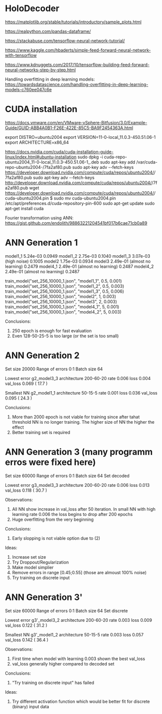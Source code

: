 # HoloDecoder

https://matplotlib.org/stable/tutorials/introductory/sample_plots.html

https://realpython.com/pandas-dataframe/

https://stackabuse.com/tensorflow-neural-network-tutorial/

https://www.kaggle.com/hbaderts/simple-feed-forward-neural-network-with-tensorflow

https://www.kdnuggets.com/2017/10/tensorflow-building-feed-forward-neural-networks-step-by-step.html

Handling overfitting in deep learning models:
https://towardsdatascience.com/handling-overfitting-in-deep-learning-models-c760ee047c6e

# CUDA installation

https://docs.vmware.com/en/VMware-vSphere-Bitfusion/3.0/Example-Guide/GUID-ABB4A0B1-F26E-422E-85C5-BA9F2454363A.html

export DISTRO=ubuntu2004
export VERSION=11-0-local_11.0.3-450.51.06-1
export ARCHITECTURE=x86_64

https://docs.nvidia.com/cuda/cuda-installation-guide-linux/index.html#ubuntu-installation
sudo dpkg -i cuda-repo-ubuntu2004_11-0-local_11.0.3-450.51.06-1_<architecture>.deb
sudo apt-key add /var/cuda-repo-ubuntu2004-<version>/7fa2af80.pub
sudo apt-key adv --fetch-keys https://developer.download.nvidia.com/compute/cuda/repos/ubuntu2004/<architecture>/7fa2af80.pub
sudo apt-key adv --fetch-keys http://developer.download.nvidia.com/compute/cuda/repos/ubuntu2004/<architecture>/7fa2af80.pub
wget https://developer.download.nvidia.com/compute/cuda/repos/ubuntu2004/<architecture>/cuda-ubuntu2004.pin
$ sudo mv cuda-ubuntu2004.pin /etc/apt/preferences.d/cuda-repository-pin-600
sudo apt-get update
sudo apt-get install cuda

Fourier transformation using ANN:
https://gist.github.com/endolith/98863221204541bf017b6cae71cb0a89

# ANN Generation 1

model1_1    5.24e-03                        0.0949
model1_2    2.75e-03                        0.1040
model1_3    3.07e-03 (high noise)           0.1005
model2      1.75e-03                        0.0934
model3      2.49e-01 (almost no learning)   0.2479
model4_1    2.49e-01 (almost no learning)   0.2487
model4_2    2.49e-01 (almost no learning)   0.2487

train_model("set_256_10000_1.json", "model1_1", 0.5, 0.001)
train_model("set_256_10000_1.json", "model1_2", 0.5, 0.003)
train_model("set_256_10000_1.json", "model1_3", 0.5, 0.006)
train_model("set_256_10000_1.json", "model2", 1, 0.003) 
train_model("set_256_10000_1.json", "model3", 2, 0.003) 
train_model("set_256_10000_1.json", "model4_1", 5, 0.001)
train_model("set_256_10000_1.json", "model4_2", 5, 0.003)

Conclusions:
1) 250 epoch is enough for fast evaluation
2) Even 128-50-25-5 is too large (or the set is too small)

# ANN Generation 2

Set size        20000
Range of errors 0:1
Batch size      64

Lowest error    g2_model3_3
architecture    200-60-20 
rate            0.006
loss            0.004
val_loss        0.069 ( 17.7 )

Smallest NN     g2_model1_1
architecture    50-15-5 
rate            0.001
loss            0.036
val_loss        0.095 ( 24.3 )

Conclusions:
1) More than 2000 epoch is not viable for training since after tahat threshold NN is no longer training. The higher size of NN the higher the effect
2) Better training set is required

# ANN Generation 3 (many programm erros were fixed here)

Set size        60000
Range of errors 0:1
Batch size      64
Set             decoded

Lowest error    g3_model3_3
architecture    200-60-20
rate            0.006
loss            0.013 
val_loss        0.118 ( 30.7 )

Observations:
1) All NN show increase in val_loss after 50 iteration. In small NN with high learning rate 0.006 the loss begins to drop after 200 epochs
2) Huge overfitting from the very beginning

Conclusions:
1) Early slopping is not viable option due to (2)

Ideas:
1) Increase set size
2) Try Droppout/Regularization
3) Make model simplier
4) Remove errors in range [0.45;0.55] (those are almoust 100% noise)
5) Try training on discrete input

# ANN Generation 3'

Set size        60000
Range of errors 0:1
Batch size      64
Set             discrete

Lowest error    g3'_model3_2
architecture    200-60-20
rate            0.003
loss            0.009 
val_loss        0.122 ( 31.2 )

Smallest NN     g3'_model1_2
architecture    50-15-5 
rate            0.003
loss            0.057
val_loss        0.142 ( 36.4 )

Observations:
1) First time when model with learning 0.003 shown the best val_loss
2) val_loss generally higher compared to decoded set

Conclusions:
1) "Try training on discrete input" has failed

Ideas:
1) Try different activation function which would be better fit for discrete (binary) input data